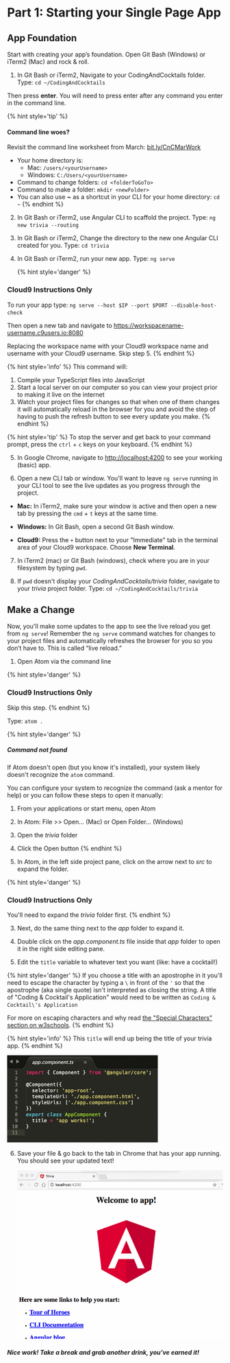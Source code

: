 # Part 1: Starting your Single Page App

## App Foundation
Start with creating your app’s foundation. Open Git Bash (Windows) or iTerm2 (Mac) and rock &amp; roll.

1.  In Git Bash or iTerm2, Navigate to your CodingAndCocktails folder. Type: `cd ~/CodingAndCocktails`

 Then press **enter**. You will need to press enter after any command you enter in the command line.

  {% hint style='tip' %}
#### Command line woes?
Revisit the command line worksheet from March:
[bit.ly/CnCMarWork](http://bit.ly/CnCMarWork)
  - Your home directory is:
    - Mac: `/users/<yourUsername>`
    - Windows: `C:/Users/<yourUsername>`
  - Command to change folders: `cd <folderToGoTo>`
  - Command to make a folder: `mkdir <newFolder>`
  - You can also use **~** as a shortcut in your CLI for your home directory: ``cd ~``
  {% endhint %}

2.  In Git Bash or iTerm2, use Angular CLI to scaffold the project. Type: `ng new trivia --routing`

3.  In Git Bash or iTerm2, Change the directory to the new one Angular CLI created for you. Type: `cd trivia`

4.  In Git Bash or iTerm2, run your new app. Type: `ng serve`

    {% hint style='danger' %}
### Cloud9 Instructions Only

To run your app type: `ng serve --host $IP --port $PORT --disable-host-check`

Then open a new tab and navigate to https://workspacename-username.c9users.io:8080

Replacing the workspace name with your Cloud9 workspace name and 
username with your Cloud9 username. Skip step 5.
    {% endhint %}

  {% hint style='info' %}
This command will:

1. Compile your TypeScript files into JavaScript
2. Start a local server on our computer so you can view your project prior to making it live on the internet
3. Watch your project files for changes so that when one of them changes it will automatically reload in the browser for you and avoid the step of having to push the refresh button to see every update you make.
  {% endhint %}
  
  {% hint style='tip' %}
To stop the server and get back to your command prompt, press the `ctrl` + `c` keys on your keyboard.
  {% endhint %}

5.  In Google Chrome, navigate to [http://localhost:4200](http://localhost:4200) to see your working (basic) app.

6. Open a new CLI tab or window. You'll want to leave `ng serve` running in your CLI tool to see the live updates as you progress through the project.
  
  * **Mac:** In iTerm2, make sure your window is active and then open a new tab by pressing the `cmd` + `t` keys at the same time.
  
  * **Windows:** In Git Bash, open a second Git Bash window. 
  
  * **Cloud9:** Press the `+` button next to your "Immediate" tab in the terminal area of your Cloud9 workspace. Choose **New Terminal**.
  
7. In iTerm2 (mac) or Git Bash (windows), check where you are in your filesystem by typing `pwd`.

  1. If `pwd` doesn't display your _CodingAndCocktails/trivia_ folder, navigate to your _trivia_ project folder. Type: `cd ~/CodingAndCocktails/trivia`
 

## Make a Change

Now, you'll make some updates to the app to see the live reload you get from `ng serve`! Remember the `ng serve` command watches for changes to your project files and automatically refreshes the browser for you so you don’t have to.  This is called “live reload.”

1.  Open Atom via the command line

  {% hint style='danger' %}
### Cloud9 Instructions Only

Skip this step.
  {% endhint %}

  Type: `atom .`

  {% hint style='danger' %}
##### Command not found

If Atom doesn't open (but you know it's installed), your system likely doesn't recognize the `atom` command.

You can configure your system to recognize the command (ask a mentor for help) or you can follow these steps to open it manually:
  1. From your applications or start menu, open Atom
  2. In Atom: File >> Open... (Mac) or Open Folder... (Windows)
  3. Open the _trivia_ folder
  4. Click the Open button
  {% endhint %}

2. In Atom, in the left side project pane, click on the arrow next to _src_ to expand the folder.

  {% hint style='danger' %}
### Cloud9 Instructions Only

You'll need to expand the _trivia_ folder first.
  {% endhint %}

3. Next, do the same thing next to the _app_ folder to expand it.

4. Double click on the _app.component.ts_ file inside that _app_ folder to open it in the right side editing pane.

5.  Edit the `title` variable to whatever text you want (like: have a cocktail!)

  {% hint style='danger' %}
If you choose a title with an apostrophe in it you'll need to escape the character by typing a `\` in front of the `'` so that the apostrophe (aka single quote) isn't interpreted as closing the string.  A title of "Coding & Cocktail's Application" would need to be written as `Coding & Cocktail\'s Application`

For more on escaping characters and why read [the "Special Characters" section on w3schools](https://www.w3schools.com/js/js_strings.asp).
  {% endhint %}

  {% hint style='info' %}
This `title` will end up being the title of your trivia app.
  {% endhint %}

  ![](/images/image11.gif)

6.  Save your file & go back to the tab in Chrome that has your app running. You should see your updated text!

    ![](/images/appUpdate.gif)

##### Nice work! Take a break and grab another drink, you've earned it!
